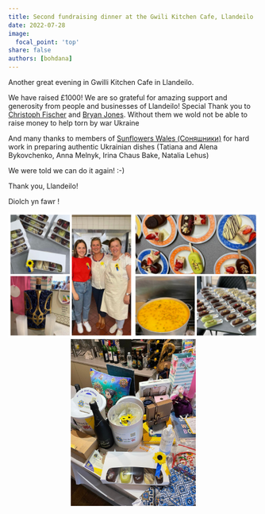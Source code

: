 ```yaml
---
title: Second fundraising dinner at the Gwili Kitchen Cafe, Llandeilo
date: 2022-07-28
image:
  focal_point: 'top'
share: false
authors: [bohdana]
---
```


Another great evening in Gwilli Kitchen Cafe in Llandeilo. 

<!--more-->

We have raised £1000! We are so grateful for amazing support and generosity from people and businesses of Llandeilo! Special Thank you to <a href="https://www.facebook.com/christophffischer" target="_blank">Christoph Fischer</a> and <a href="https://www.facebook.com/williambryan.jones.3" target="_blank">Bryan Jones</a>.
Without them we wold not be able to raise money to help torn by war Ukraine 

And many thanks to members of <a href="https://www.facebook.com/groups/601579067497655" target="_blank">Sunflowers Wales (Соняшники)</a> for hard work in preparing authentic Ukrainian dishes (Tatiana and Alena Bykovchenko, Anna Melnyk, Irina Chaus Bake, Natalia Lehus)

We were told we can do it again! :-)

Thank you, Llandeilo!

Diolch yn fawr !

<div style="margin-top: 0;"><img src="Cafe1.jpg" alt="Cafe1" width="50%" style="display: inline; margin-top: 0;"/><img src="Cafe2.jpg" alt="Cafe2" width="50%" style="display: inline; margin-top: 0;"/></div>

<div style="margin-top: 0; text-align: center"><img src="Cafe3.jpg" alt="Cafe1" width="50%" style="display: inline; margin-top: 0;"/></div>

